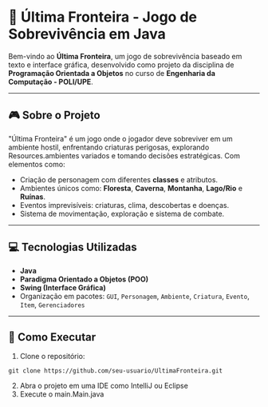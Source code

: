 # 🌲 Última Fronteira - Jogo de Sobrevivência em Java

Bem-vindo ao **Última Fronteira**, um jogo de sobrevivência baseado em texto e interface gráfica, desenvolvido como projeto da disciplina de **Programação Orientada a Objetos** no curso de **Engenharia da Computação - POLI/UPE**.

---

## 🎮 Sobre o Projeto

"Última Fronteira" é um jogo onde o jogador deve sobreviver em um ambiente hostil, enfrentando criaturas perigosas, explorando Resources.ambientes variados e tomando decisões estratégicas. Com elementos como:

- Criação de personagem com diferentes **classes** e atributos.
- Ambientes únicos como: **Floresta**, **Caverna**, **Montanha**, **Lago/Rio** e **Ruínas**.
- Eventos imprevisíveis: criaturas, clima, descobertas e doenças.
- Sistema de movimentação, exploração e sistema de combate.

---

## 💻 Tecnologias Utilizadas

- **Java**
- **Paradigma Orientado a Objetos (POO)**
- **Swing (Interface Gráfica)**
- Organização em pacotes: `GUI`, `Personagem`, `Ambiente`, `Criatura`, `Evento`, `Item`, `Gerenciadores`

---

## 🚀 Como Executar

1. Clone o repositório:

`git clone https://github.com/seu-usuario/UltimaFronteira.git`

2. Abra o projeto em uma IDE como IntelliJ ou Eclipse
3. Execute o main.Main.java


